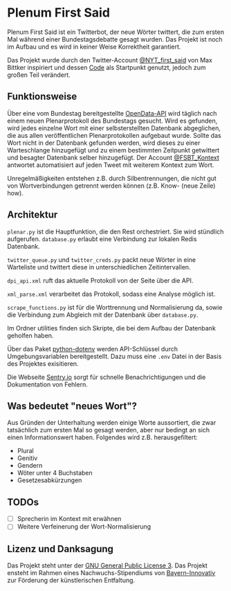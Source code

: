 # Plenum First Said


Plenum First Said ist ein Twitterbot, der neue Wörter twittert, die zum ersten Mal während einer Bundestagsdebatte gesagt wurden. Das Projekt ist noch im Aufbau und es wird in keiner Weise  Korrektheit garantiert. 

Das Projekt wurde durch den Twitter-Account [@NYT_first_said](https://twitter.com/NYT_first_said) von Max Bittker inspiriert und dessen [Code](https://github.com/MaxBittker/nyt-first-said) als Startpunkt genutzt, jedoch zum großen Teil verändert. 

## Funktionsweise

Über eine vom Bundestag bereitgestellte [OpenData-API](https://dip.bundestag.de/%C3%BCber-dip/hilfe/api#content) wird täglich nach einem neuen Plenarprotokoll des Bundestags gesucht. Wird es gefunden, wird jedes einzelne Wort mit einer selbsterstellten Datenbank abgeglichen, die aus allen veröffentlichen Plenarprotokollen aufgebaut wurde. Sollte das Wort nicht in der Datenbank gefunden werden, wird dieses zu einer Warteschlange hinzugefügt und zu einem bestimmten Zeitpunkt getwittert und besagter Datenbank selber hinzugefügt. Der Account [@FSBT_Kontext](https://twitter.com/FSBT_Kontext) antwortet automatisiert auf jeden Tweet mit weiterem Kontext zum Wort.

Unregelmäßigkeiten entstehen z.B. durch Silbentrennungen, die nicht gut von Wortverbindungen getrennt werden können (z.B. Know- (neue Zeile) how). 

## Architektur

`plenar.py` ist die Hauptfunktion, die den Rest orchestriert. Sie wird stündlich aufgerufen. `database.py` erlaubt eine Verbindung zur lokalen Redis Datenbank. 

`twitter_queue.py` und `twitter_creds.py` packt neue Wörter in eine Warteliste und twittert diese in unterschiedlichen Zeitintervallen.

`dpi_api.xml` ruft das aktuelle Protokoll von der Seite über die API. 

`xml_parse.xml` verarbeitet das Protokoll, sodass eine Analyse möglich ist.

`scrape_functions.py` ist für die Worttrennung und Normalisierung da, sowie die Verbindung zum Abgleich mit der Datenbank über `database.py`. 

Im Ordner utilities finden sich Skripte, die bei dem Aufbau der Datenbank geholfen haben. 

Über das Paket [python-dotenv](https://github.com/theskumar/python-dotenv) werden API-Schlüssel durch Umgebungsvariablen bereitgestellt. Dazu muss eine `.env` Datei in der Basis des Projektes exisitieren. 

Die Webseite [Sentry.io](https://sentry.io) sorgt für schnelle Benachrichtigungen und die Dokumentation von Fehlern. 

## Was bedeutet "neues Wort"?

Aus Gründen der Unterhaltung werden einige Worte aussortiert, die zwar tatsächlich zum ersten Mal so gesagt werden, aber nur bedingt an sich einen Informationswert haben. Folgendes wird z.B. herausgefiltert:
- Plural
- Genitiv
- Gendern
- Wöter unter 4 Buchstaben
- Gesetzesabkürzungen

## TODOs
- [ ] Sprecherin im Kontext mit erwähnen  
- [ ] Weitere Verfeinerung der Wort-Normalisierung

## Lizenz und Danksagung

Das Projekt steht unter der [GNU General Public License 3](https://www.gnu.org/licenses/gpl-3.0.de.html). 
Das Projekt ensteht im Rahmen eines Nachwuchs-Stipendiums von [Bayern-Innovativ](https://www.bayern-innovativ.de/) zur Förderung der künstlerischen Entfaltung. 


